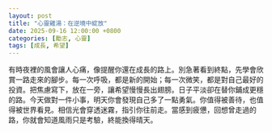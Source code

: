 ```yaml
---
layout: post
title: "心靈雞湯：在逆境中綻放"
date: 2025-09-16 12:00:00 +0800
categories: [勵志, 心靈]
tags: [成長, 希望]
---
```


有時夜裡的風會讓人心痛，像提醒你還在成長的路上。別急著看到終點，先學會欣賞一路走來的腳步。每一次呼吸，都是新的開始；每一次微笑，都是對自己最好的投資。把焦慮寫下，放在一旁，讓希望慢慢長出翅膀。日子平淡卻在替你鋪成更穩的路。今天做對一件小事，明天你會發現自己多了一點勇氣。你值得被善待，也值得被世界看見。相信光會穿透迷霧，指引你往前走。當感到疲憊，回想曾走過的路，你就會知道風雨只是考驗，終能換得晴天。